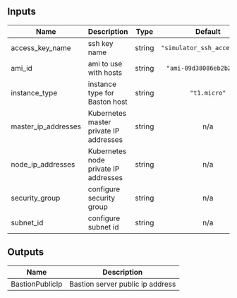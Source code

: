 ## Inputs

| Name | Description | Type | Default | Required |
|------|-------------|:----:|:-----:|:-----:|
| access\_key\_name | ssh key name | string | `"simulator_ssh_access_key"` | no |
| ami\_id | ami to use with hosts | string | `"ami-09d38086eb2b23925"` | no |
| instance\_type | instance type for Baston host | string | `"t1.micro"` | no |
| master\_ip\_addresses | Kubernetes master private IP addresses | string | n/a | yes |
| node\_ip\_addresses | Kubernetes node private IP addresses | string | n/a | yes |
| security\_group | configure security group | string | n/a | yes |
| subnet\_id | configure subnet id | string | n/a | yes |

## Outputs

| Name | Description |
|------|-------------|
| BastionPublicIp | Bastion server public ip address |

